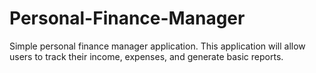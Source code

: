 # Personal-Finance-Manager
Simple personal finance manager application. This application will allow users to track their income, expenses, and generate basic reports.
